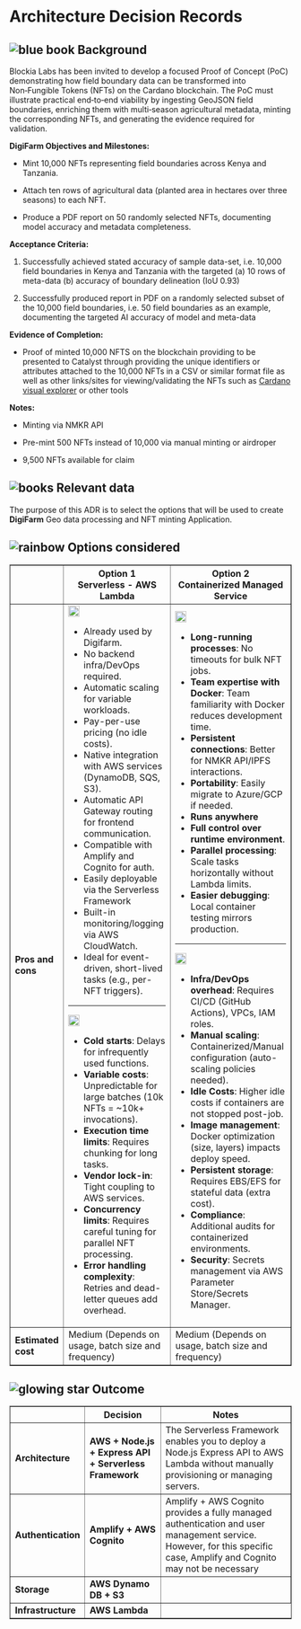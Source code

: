 Architecture Decision Records
=============================

![blue book](https://pf-emoji-service--cdn.us-east-1.prod.public.atl-paas.net/standard/ef8b0642-7523-4e13-9fd3-01b65648acf6/64x64/1f4d8.png) Background
-------------------------------------------------------------------------------------------------------------------------------------------------------

Blockia Labs has been invited to develop a focused Proof of Concept (PoC) demonstrating how field boundary data can be transformed into Non‑Fungible Tokens (NFTs) on the Cardano blockchain. The PoC must illustrate practical end‑to‑end viability by ingesting GeoJSON field boundaries, enriching them with multi‑season agricultural metadata, minting the corresponding NFTs, and generating the evidence required for validation.

**DigiFarm Objectives and Milestones:**

-   Mint 10,000 NFTs representing field boundaries across Kenya and Tanzania.

-   Attach ten rows of agricultural data (planted area in hectares over three seasons) to each NFT.

-   Produce a PDF report on 50 randomly selected NFTs, documenting model accuracy and metadata completeness.

**Acceptance Criteria:**

1.  Successfully achieved stated accuracy of sample data-set, i.e. 10,000 field boundaries in Kenya and Tanzania with the targeted (a) 10 rows of meta-data (b) accuracy of boundary delineation (IoU 0.93)

2.  Successfully produced report in PDF on a randomly selected subset of the 10,000 field boundaries, i.e. 50 field boundaries as an example, documenting the targeted AI accuracy of model and meta-data

**Evidence of Completion:**

-   Proof of minted 10,000 NFTS on the blockchain providing to be presented to Catalyst through providing the unique identifiers or attributes attached to the 10,000 NFTs in a CSV or similar format file as well as other links/sites for viewing/validating the NFTs such as [Cardano visual explorer](https://pool.pm/) or other tools

**Notes:**

-   Minting via NMKR API

-   Pre-mint 500 NFTs instead of 10,000 via manual minting or airdroper

-   9,500 NFTs available for claim

![books](https://pf-emoji-service--cdn.us-east-1.prod.public.atl-paas.net/standard/ef8b0642-7523-4e13-9fd3-01b65648acf6/64x64/1f4da.png) Relevant data
------------------------------------------------------------------------------------------------------------------------------------------------------

The purpose of this ADR is to select the options that will be used to create **DigiFarm** Geo data processing and NFT minting Application.

![rainbow](https://pf-emoji-service--cdn.us-east-1.prod.public.atl-paas.net/standard/ef8b0642-7523-4e13-9fd3-01b65648acf6/64x64/1f308.png) Options considered
-------------------------------------------------------------------------------------------------------------------------------------------------------------

<table border="1" cellspacing="0" cellpadding="10">
  <thead>
    <tr>
      <th></th>
      <th><strong>Option 1</strong><br>Serverless - AWS Lambda</th>
      <th><strong>Option 2</strong><br>Containerized Managed Service</th>
    </tr>
  </thead>
  <tbody>
    <tr>
      <td><strong>Pros and cons</strong></td>
      <td>
        <img src="https://pf-emoji-service--cdn.us-east-1.prod.public.atl-paas.net/atlassian/productivityEmojis/add-64px.png" alt="Plus" width="20">
        <ul>
          <li>Already used by Digifarm.</li>
          <li>No backend infra/DevOps required.</li>
          <li>Automatic scaling for variable workloads.</li>
          <li>Pay-per-use pricing (no idle costs).</li>
          <li>Native integration with AWS services (DynamoDB, SQS, S3).</li>
          <li>Automatic API Gateway routing for frontend communication.</li>
          <li>Compatible with Amplify and Cognito for auth.</li>
          <li>Easily deployable via the Serverless Framework</li>
          <li>Built-in monitoring/logging via AWS CloudWatch.</li>
          <li>Ideal for event-driven, short-lived tasks (e.g., per-NFT triggers).</li>
        </ul>
        <hr>
        <img src="https://pf-emoji-service--cdn.us-east-1.prod.public.atl-paas.net/atlassian/productivityEmojis/minus-64px.png" alt="Minus" width="20">
        <ul>
          <li><strong>Cold starts</strong>: Delays for infrequently used functions.</li>
          <li><strong>Variable costs</strong>: Unpredictable for large batches (10k NFTs = ~10k+ invocations).</li>
          <li><strong>Execution time limits</strong>: Requires chunking for long tasks.</li>
          <li><strong>Vendor lock-in</strong>: Tight coupling to AWS services.</li>
          <li><strong>Concurrency limits</strong>: Requires careful tuning for parallel NFT processing.</li>
          <li><strong>Error handling complexity</strong>: Retries and dead-letter queues add overhead.</li>
        </ul>
      </td>
      <td>
        <img src="https://pf-emoji-service--cdn.us-east-1.prod.public.atl-paas.net/atlassian/productivityEmojis/add-64px.png" alt="Plus" width="20">
        <ul>
          <li><strong>Long-running processes</strong>: No timeouts for bulk NFT jobs.</li>
          <li><strong>Team expertise with Docker</strong>: Team familiarity with Docker reduces development time.</li>
          <li><strong>Persistent connections</strong>: Better for NMKR API/IPFS interactions.</li>
          <li><strong>Portability</strong>: Easily migrate to Azure/GCP if needed.</li>
          <li><strong>Runs anywhere</strong></li>
          <li><strong>Full control over runtime environment</strong>.</li>
          <li><strong>Parallel processing</strong>: Scale tasks horizontally without Lambda limits.</li>
          <li><strong>Easier debugging</strong>: Local container testing mirrors production.</li>
        </ul>
        <hr>
        <img src="https://pf-emoji-service--cdn.us-east-1.prod.public.atl-paas.net/atlassian/productivityEmojis/minus-64px.png" alt="Minus" width="20">
        <ul>
          <li><strong>Infra/DevOps overhead</strong>: Requires CI/CD (GitHub Actions), VPCs, IAM roles.</li>
          <li><strong>Manual scaling</strong>: Containerized/Manual configuration (auto-scaling policies needed).</li>
          <li><strong>Idle Costs</strong>: Higher idle costs if containers are not stopped post-job.</li>
          <li><strong>Image management</strong>: Docker optimization (size, layers) impacts deploy speed.</li>
          <li><strong>Persistent storage</strong>: Requires EBS/EFS for stateful data (extra cost).</li>
          <li><strong>Compliance</strong>: Additional audits for containerized environments.</li>
          <li><strong>Security</strong>: Secrets management via AWS Parameter Store/Secrets Manager.</li>
        </ul>
      </td>
    </tr>
    <tr>
      <td><strong>Estimated cost</strong></td>
      <td>Medium (Depends on usage, batch size and frequency)</td>
      <td>Medium (Depends on usage, batch size and frequency)</td>
    </tr>
  </tbody>
</table>


![glowing star](https://pf-emoji-service--cdn.us-east-1.prod.public.atl-paas.net/standard/ef8b0642-7523-4e13-9fd3-01b65648acf6/64x64/1f31f.png) Outcome
-------------------------------------------------------------------------------------------------------------------------------------------------------------


<table border="1" cellspacing="0" cellpadding="8">
  <thead>
    <tr>
      <th></th>
      <th><strong>Decision</strong></th>
      <th><strong>Notes</strong></th>
    </tr>
  </thead>
  <tbody>
    <tr>
      <td><strong>Architecture</strong></td>
      <td>
        <strong> AWS + Node.js + Express API + Serverless Framework</strong>
      </td>
      <td>
        The Serverless Framework enables you to deploy a Node.js Express API to AWS Lambda without manually provisioning or managing servers.
      </td>
    </tr>
    <tr>
      <td><strong>Authentication</strong></td>
      <td><strong>Amplify + AWS Cognito</strong></td>
      <td>Amplify + AWS Cognito provides a fully managed authentication and user management service. However, for this specific case, Amplify and Cognito may not be necessary</td>
    </tr>
    <tr>
      <td><strong>Storage</strong></td>
      <td><strong>AWS Dynamo DB + S3</strong></td>
      <td></td>
    </tr>
    <tr>
      <td><strong>Infrastructure</strong></td>
      <td><strong>AWS Lambda</strong></td>
    </tr>
  </tbody>
</table>
